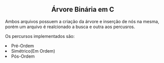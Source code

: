 <h2 align="center">Árvore Binária em C</h2>

Ambos arquivos possuem a criação da árvore e inserção de nós na mesma, porém um arquivo é realcionado a busca e outra aos percusros.

Os percursos implementados são:

<li>Pré-Ordem</li>
<li>Simétrico(Em Ordem)</li>
<li>Pós-Ordem</li>
